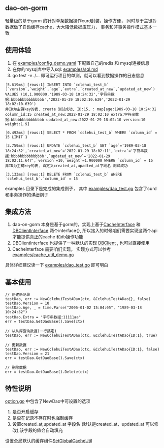 ## dao-on-gorm
轻量级的基于gorm 的针对单条数据操作curd封装，操作方便， 同时基于主键对数据做了自动缓存cache，大大降低数据库压力， 事务和非事务操作模式基本一致


## 使用体验
1. 在 [examples/config_demo.yaml](examples/config_demo.yaml) 下配置自己的redis 和 mysql连接信息
2. 在你的mysql库中导入sql: [examples/sql.md](examples/sql.md)
3. go test -v ./...  即可运行项目的单测，就可以看到数据操作的日志信息


```
[5.619ms] [rows:1] INSERT INTO `cclehui_test_b` (`version`,`weight`,`age`,`extra`,`created_at_new`,`updated_at_new`) VALUES (10,1.900000,'1989-03-18 10:24:32','字符串数据:bbbbbbbbbbbbbbb','2022-01-29 18:02:10.639','2022-01-29 18:02:10.639')
非ID为主键key的表, create 测试成功, ID:15, : map[age:1989-03-18 10:24:32 column_id:15 created_at_new:2022-01-29 18:02:10 extra:字符串数据:bbbbbbbbbbbbbbb updated_at_new:2022-01-29 18:02:10 version:10 weight:1.9]

[0.492ms] [rows:1] SELECT * FROM `cclehui_test_b` WHERE `column_id` = 15 LIMIT 1

[3.759ms] [rows:1] UPDATE `cclehui_test_b` SET `age`='1989-03-18 18:24:32',`created_at_new`='2022-01-29 18:02:11',`extra`='字符串数据:bbbbbbbbbbbbbbb',`updated_at_new`='2022-01-29 18:02:11.647',`version`=10,`weight`=1.900000 WHERE `column_id` = 15
非ID为主键key的表, 自定义created_at,upadted_at字段名 测试成功

[3.133ms] [rows:1] DELETE FROM `cclehui_test_b` WHERE `cclehui_test_b`.`column_id` = 15

```


examples 目录下是完成的集成例子， 其中 [examples/dao_test.go](examples/dao_test.go) 包含了curd 和事务操作的详细例子

## 集成方法
1. dao-on-gorm 本身是基于gorm的，实现上基于[CacheInterface](cache.go) 和[DBClientInterface](db_client_interface.go) 两个interface{}, 
所以接入的时候咱们需要实现这两个api才能提供真正的cache 和db操作功能
2. DBClientInterface 也提供了一种默认的实现 [DBClient](db_client.go) , 也可以直接使用
3. CacheInterface 需要咱们实现， 实现方式可以参考 [examples/cache_util_demo.go](examples/cache_util_demo.go)

具体详细建议读一下 [examples/dao_test.go](examples/dao_test.go) 即可明白

## 基本使用
```
// 创建新记录
testDao, err := NewCclehuiTestADao(ctx, &CclehuiTestADao{}, false)
testDao.Version = 10
testDao.Age, _ = time.Parse("2006-01-02 15:04:05", "1989-03-18 10:24:32")
testDao.Extra = "字符串数据:11111aa"
err = testDao.GetDaoBase().Save(ctx)

// 从从库查询数据(一行搞定)
testDao, err := NewCclehuiTestADao(ctx, &CclehuiTestADao{ID:1}, true)

// 更新数据
testDao, err := NewCclehuiTestADao(ctx, &CclehuiTestADao{ID:1}, false)
testDao.Version = 21
err = testDao.GetDaoBase().Save(ctx)

// 删除数据
err = testDao.GetDaoBase().Delete(ctx)

```

## 特性说明
[option.go](option.go) 中包含了NewDao中可设置的选项

1. 是否开启缓存
2. 是否在记录不存在时也强制缓存
3. 设置created_at,updated_at 字段名 (默认是created_at，updated_at 可以修改),该字段的值会自动填充

设置全局默认的缓存组件[SetGlobalCacheUtil](cache.go)


